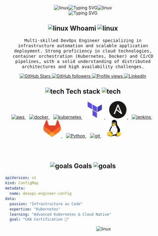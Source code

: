 <div align="center">
<img src="https://media4.giphy.com/media/v1.Y2lkPTc5MGI3NjExOTR0cTcwNzdwemY4bm1hcjNpdjo5NmFncXE4ajZoczQ2emc4ZW01dyZlcD12MV9pbnRlcm5hbF9naWZfYnlfaWQmY3Q9cw/bIIDMlmuRG0nA4CYUY/giphy.gif" alt="linux" height="115px"/><!--
--><img src="https://readme-typing-svg.herokuapp.com?font=Jacquard+24&size=50&duration=2500&pause=1000&color=C5212EF3&background=2E7E1100&center=true&vCenter=true&repeat=false&width=250&height=65&lines=Fares+Mergui" alt="Typing SVG" /><!--
--><img src="https://media4.giphy.com/media/v1.Y2lkPTc5MGI3NjExOTR0cTcwNzdwemY4bm1hcjNpdjo5NmFncXE4ajZoczQ2emc4ZW01dyZlcD12MV9pbnRlcm5hbF9naWZfYnlfaWQmY3Q9cw/bIIDMlmuRG0nA4CYUY/giphy.gif" alt="linux" height="115px"/>
<br>
<img src="https://readme-typing-svg.herokuapp.com?font=Jacquard+24&size=35&duration=2500&pause=1000&color=C5212EF3&background=2E7E1100&center=true&width=225&height=50&lines=DevOps+Engineer;Building+pipelines;Code+%3E+Manual;Always+Learning" alt="Typing SVG" />
</div>






<div align="center">
  <h2 align="center">
    <img src="https://media4.giphy.com/media/v1.Y2lkPTc5MGI3NjExZjQ2ZXNtM3FybGxvd21pdjVlOTJqOGsxNTN6OTllamxwNjNxbms3dyZlcD12MV9pbnRlcm5hbF9naWZfYnlfaWQmY3Q9cw/f7omQNmgiyjj5sffvZ/giphy.gif" alt="linux" height="50px"/> 
    Whoami 
    <img src="https://media4.giphy.com/media/v1.Y2lkPTc5MGI3NjExZjQ2ZXNtM3FybGxvd21pdjVlOTJqOGsxNTN2OTllamxwNjNxbms3dyZlcD12MV9pbnRlcm5hbF9naWZfYnlfaWQmY3Q9cw/f7omQNmgiyjj5sffvZ/giphy.gif" alt="linux" height="50px"/> 
  </h2>
  
  <p align="center">
    <samp>Multi-skilled DevOps Engineer specializing in infrastructure automation and scalable application deployment. Strong proficiency in cloud technologies, container orchestration (Kubernetes, Docker) and CI/CD pipelines, with a solid understanding of distributed architectures and high availability challenges.</samp>
  </p>
  
  <p align="center">
    <!-- Badges -->
    <a href="https://github.com/faresmergui?tab=repositories">
      <img src="https://img.shields.io/github/stars/faresmergui?style=for-the-badge&logo=github&logoColor=white&color=yellow" alt="GitHub Stars" />
    </a>
    <a href="https://github.com/faresmergui?tab=repositories">
      <img src="https://img.shields.io/github/followers/faresmergui?style=for-the-badge&logo=github&logoColor=white&color=red" alt="GitHub followers" />
    </a>
    <a href="https://github.com/faresmergui?tab=repositories">
      <img src="https://komarev.com/ghpvc/?username=faresmergui&color=red&style=for-the-badge" alt="Profile views"/>
    </a>
    <a href="https://www.linkedin.com/in/fares-mergui/">
      <img src="https://img.shields.io/badge/LinkedIn-0077B5?style=for-the-badge&logo=linkedin&logoColor=white" alt="LinkedIn"/>
    </a> 
  </p>
</div>

<h2 align="center">
  <img src="https://media3.giphy.com/media/v1.Y2lkPTc5MGI3NjExYmJtbTZyeXp4Nml1NzV6Znh3a2h5bjRkcjl2aGw5bXFqcnZvYm1iMSZlcD12MV9pbnRlcm5hbF9naWZfYnlfaWQmY3Q9cw/vbBtI86KIe9tFLiJJg/giphy.gif" alt="tech" height="60px"/>
  Tech stack 
  <img src="https://media3.giphy.com/media/v1.Y2lkPTc5MGI3NjExYmJtbTZyeXp4Nml1NzV6Znh3a2h5bjRkcjl2aGw5bXFqcnZvYm1iMSZlcD12MV9pbnRlcm5hbF9naWZfYnlfaWQmY3Q9cw/vbBtI86KIe9tFLiJJg/giphy.gif" alt="tech" height="60px"/>
</h2>

<p align="center">
  <!-- Cloud Providers -->
  <a href="https://aws.amazon.com" target="_blank">
    <img src="https://raw.githubusercontent.com/faresmergui/github_readme_icons/main/language_and_tools/square/aws/aws.svg" alt="aws" height="58px" width="58px"/>
  </a>&nbsp;&nbsp;
  
  <!-- Containers & Orchestration -->
  <a href="https://www.docker.com/" target="_blank">
    <img src="https://raw.githubusercontent.com/faresmergui/github_readme_icons/main/language_and_tools/square/docker/docker.svg" alt="docker" height="58px" width="58px"/>
  </a>&nbsp;&nbsp;
  <a href="https://kubernetes.io" target="_blank">
    <img src="https://raw.githubusercontent.com/faresmergui/github_readme_icons/main/language_and_tools/square/kubernetes/kubernetes.svg" alt="kubernetes" height="58px" width="58px"/>
  </a>&nbsp;&nbsp;
  
  <!-- Infrastructure as Code -->
  <a href="https://www.terraform.io/" target="_blank">
    <img src="https://raw.githubusercontent.com/faresmergui/github_readme_icons/main/language_and_tools/square/terraform/terraform.svg" alt="terraform" height="58px" width="58px"/>
  </a>&nbsp;&nbsp;
  <a href="https://www.ansible.com/" target="_blank">
    <img src="https://raw.githubusercontent.com/faresmergui/github_readme_icons/main/language_and_tools/square/ansible/ansible.svg" alt="ansible" height="58px" width="58px"/>
  </a>&nbsp;&nbsp;
  
  <!-- CI/CD -->
  <a href="https://www.jenkins.io" target="_blank">
    <img src="https://raw.githubusercontent.com/faresmergui/github_readme_icons/main/language_and_tools/square/jenkins/jenkins.svg" alt="jenkins" height="58px" width="58px"/>
  </a>&nbsp;&nbsp;
  <a href="https://about.gitlab.com/" target="_blank">
    <img src="https://raw.githubusercontent.com/faresmergui/github_readme_icons/main/language_and_tools/square/gitlab/gitlab.svg" alt="gitlab" height="58px" width="58px"/>
  </a>&nbsp;&nbsp;
  
  <!-- Programming & Scripting -->
  <a href="https://www.python.org" target="_blank">
    <img src="https://raw.githubusercontent.com/faresmergui/github_readme_icons/main/language_and_tools/square/python/python.svg" alt="Python" height="58px" width="58px"/>
  </a>&nbsp;&nbsp;
  
  <!-- Tools & OS -->
  <a href="https://git-scm.com/" target="_blank">
    <img src="https://raw.githubusercontent.com/faresmergui/github_readme_icons/main/language_and_tools/square/git-scm/git-scm.svg" alt="git" height="58px" width="58px"/>
  </a>&nbsp;&nbsp;
  <a href="https://www.linux.org/" target="_blank">
    <img src="https://raw.githubusercontent.com/faresmergui/github_readme_icons/main/language_and_tools/square/linux/linux.svg" alt="linux" height="58px" width="58px"/>
  </a>
</p>

<br><br>

<h2 align="center">
  <img src="https://media2.giphy.com/media/v1.Y2lkPTc5MGI3NjExNmd6OXVkanlyNTA1dHkzdXN5OXYzcGU1YTQ5eXR1eGphNTZsamNzZyZlcD12MV9pbnRlcm5hbF9naWZfYnlfaWQmY3Q9cw/C7RgktlaLfKRjWKrFW/giphy.gif" alt="goals" height="40px"/> 
  Goals 
  <img src="https://media2.giphy.com/media/v1.Y2lkPTc5MGI3NjExNmd6OXVkanlyNTA1dHkzdXN5OXYzcGU1YTQ5eXR1eGphNTZsamNzZyZlcD12MV9pbnRlcm5hbF9naWZfYnlfaWQmY3Q9cw/C7RgktlaLfKRjWKrFW/giphy.gif" alt="goals" height="40px"/>
</h2>

```yaml
apiVersion: v1
kind: ConfigMap
metadata:
  name: devops-engineer-config
data:
  passion: "Infrastructure as Code"
  expertise: "Kubernetes"
  learning: "Advanced Kubernetes & Cloud Native"
  goal: "CKA Certification 🎯"
```

<div align="center">
  &nbsp;&nbsp;&nbsp;&nbsp;&nbsp;&nbsp;&nbsp;&nbsp;&nbsp;&nbsp;&nbsp;&nbsp;&nbsp;&nbsp;&nbsp;&nbsp;
  &nbsp;&nbsp;&nbsp;&nbsp;&nbsp;&nbsp;&nbsp;&nbsp;&nbsp;&nbsp;&nbsp;&nbsp;&nbsp;&nbsp;&nbsp;&nbsp;
  <img src="https://media0.giphy.com/media/v1.Y2lkPTc5MGI3NjExOGZ1bHFkZTYydm0zZTk2aXF5c3h0MGkxZngwd2I0MTl3cjNkbW5taSZlcD12MV9pbnRlcm5hbF9naWZfYnlfaWQmY3Q9cw/aUi9RqK6rEAJzzi2aR/giphy.gif" alt="linux" height="300px"/>
</div>


